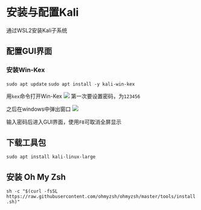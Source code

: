 # 安装与配置Kali

通过WSL2安装Kali子系统

## 配置GUI界面

### 安装Win-Kex

```sudo apt update```
```sudo apt install -y kali-win-kex```

用```kex```命令打开Win-Kex
![](resources/2023-01-21-22-53-29.png)
第一次要设置密码，为```123456```

之后在windows中弹出窗口
![](resources/2023-01-21-22-55-05.png)

输入密码后进入GUI界面，使用```F8```可取消全屏显示

## 下载工具包

```sudo apt install kali-linux-large```

## 安装 Oh My Zsh

```sh -c "$(curl -fsSL https://raw.githubusercontent.com/ohmyzsh/ohmyzsh/master/tools/install.sh)"```




